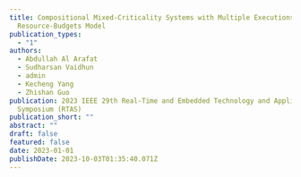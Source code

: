 ```yaml
---
title: Compositional Mixed-Criticality Systems with Multiple Executions and
  Resource-Budgets Model
publication_types:
  - "1"
authors:
  - Abdullah Al Arafat
  - Sudharsan Vaidhun
  - admin
  - Kecheng Yang
  - Zhishan Guo
publication: 2023 IEEE 29th Real-Time and Embedded Technology and Applications
  Symposium (RTAS)
publication_short: ""
abstract: ""
draft: false
featured: false
date: 2023-01-01
publishDate: 2023-10-03T01:35:40.071Z
---
```

